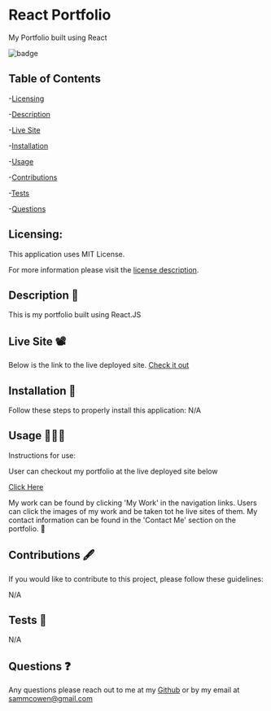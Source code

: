 # React Portfolio
My Portfolio built using React

![badge](https://img.shields.io/badge/license-MITLicense-brightorange)
  
  ## Table of Contents
  
-[Licensing](#Licensing)

-[Description](#Description)

-[Live Site](#Live-Site)

-[Installation](#Installation)

-[Usage](#Usage)

-[Contributions](#Contributions)

-[Tests](#Tests)

-[Questions](#Questions)

  ## Licensing:
 
  This application uses MIT License.

  For more information please visit the [license description](https://choosealicense.com/licenses/mit/).

  ## Description 📜

  This is my portfolio built using React.JS
  
  ## Live Site 📽️
  
  
  
  Below is the link to the live deployed site.
  [Check it out](https://sammcowen.github.io/stunning-train/)
  

  ## Installation 💾
  Follow these steps to properly install this application:
  N/A

  ## Usage 👩🏽‍💻
  Instructions for use:

  User can checkout my portfolio at the live deployed site below
  
   [Click Here](https://sammcowen.github.io/stunning-train/)
   
  My work can be found by clicking  'My Work' in the navigation links. Users can click the images of my work and be taken tot he live sites of them.
  My contact information can be found in the 'Contact Me' section on the portfolio. 📱 

  ## Contributions 🖋️
  If you would like to contribute to this project, please follow these guidelines: 

  N/A

  ## Tests 🧪
  N/A

  ## Questions ❓
  Any questions please reach out to me at my [Github](https://github.com/sammcowen)
   or by my email at  sammcowen@gmail.com